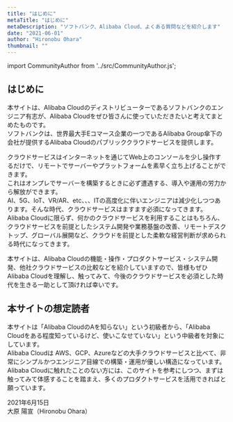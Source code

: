 ```yaml
---
title: "はじめに"
metaTitle: "はじめに"
metaDescription: "ソフトバンク、Alibaba Cloud、よくある質問などを紹介します"
date: "2021-06-01"
author: "Hironobu Ohara"
thumbnail: ""
---
```



import CommunityAuthor from '../src/CommunityAuthor.js';


## はじめに
本サイトは、Alibaba Cloudのディストリビューターであるソフトバンクのエンジニア有志が、Alibaba Cloudをぜひ皆さんに使っていただきたいと考えてまとめたものです。   
ソフトバンクは、世界最大手Eコマース企業の一つであるAlibaba Group傘下の会社が提供するAlibaba Cloudのパブリッククラウドサービスを提供します。   


クラウドサービスはインターネットを通じてWeb上のコンソールを少し操作するだけで、リモートでサーバーやプラットフォームを素早く立ち上げることができます。   
これはオンプレでサーバーを構築するときに必ず遭遇する、導入や運用の労力から解放ができます。   
AI、5G、IoT、VR/AR、etc、、、ITの高度化に伴いエンジニアは減少化しつつあります。そんな時代、クラウドサービスはますます必須になってきます。   
Alibaba Cloudに限らず、何かのクラウドサービスを利用することはもちろん、クラウドサービスを前提としたシステム開発や業務基盤の改善、リモートデスクトップ、グローバル展開など、クラウドを前提とした柔軟な経営判断が求められる時代になってきます。   


本サイトは、Alibaba Cloudの機能・操作・プロダクトサービス・システム開発、他社クラウドサービスの比較などを紹介していますので、皆様もぜひAlibaba Cloudを理解し、触ってみて、今後のクラウドサービスを必須とした時代を生きる一助として頂ければ幸いです。   



## 本サイトの想定読者
本サイトは「Alibaba CloudのAを知らない」という初級者から、「Alibaba Cloudをある程度知っているけど、使いこなせていない」という中級者を対象にしています。   
Alibaba Cloudは AWS、GCP、Azureなどの大手クラウドサービスと比べて、非常にシンプルかつエンジニア目線での構築・運用が優しい構造になっています。   
Alibaba Cloudに触れたことのない方には、このサイトを参考にしつつ、まずは触ってみて体感することを踏まえ、多くのプロダクトサービスを活用できればと願っています。   

2021年6月15日   
大原 陽宣（Hironobu Ohara）    

<CommunityAuthor 
    author="Hironobu Ohara"
    self_introduction = "2019年にAlibaba Cloudを担当。Databaseや収集、分散処理、ETL、検索、分析、機械学習基盤の構築、運用等を経て、現在分散系をメインとしたビッグデータとデータベースを得意・専門とするデータエンジニア。 AlibabaCloud MVP。"
    imageUrl="https://avatars.githubusercontent.com/u/47152180?s=400&u=ed7d182ce541f6f0d83c54b7265136a375b24ad2&v=4"
    githubUrl="https://github.com/ohiro18"
/>



